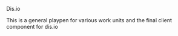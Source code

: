 Dis.io

This is a general playpen for various work units and the final client component for dis.io

